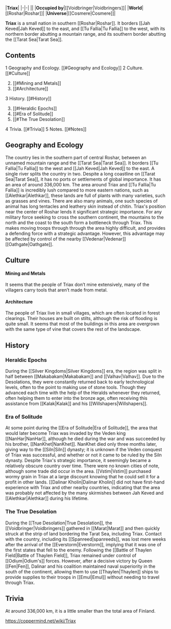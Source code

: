 |**Triax**|
|-|-|
||
|**Occupied by**|[[Voidbringer\|Voidbringers]]|
|**World**|[[Roshar\|Roshar]]|
|**Universe**|[[Cosmere\|Cosmere]]|

**Triax** is a small nation in southern [[Roshar\|Roshar]]. It borders [[Jah Keved\|Jah Keved]] to the east, and [[Tu Fallia\|Tu Fallia]] to the west, with its northern border abutting a mountain range, and its southern border abutting the [[Tarat Sea\|Tarat Sea]].

## Contents

1 Geography and Ecology. [[#Geography and Ecology]] 
2 Culture. [[#Culture]] 

2. [[#Mining and Metals]] 
2. [[#Architecture]] 


3 History. [[#History]] 

3. [[#Heraldic Epochs]] 
3. [[#Era of Solitude]] 
3. [[#The True Desolation]] 


4 Trivia. [[#Trivia]] 
5 Notes. [[#Notes]] 


## Geography and Ecology
The country lies in the southern part of central Roshar, between an unnamed mountain range and the [[Tarat Sea\|Tarat Sea]]. It borders [[Tu Fallia\|Tu Fallia]] to the west and [[Jah Keved\|Jah Keved]] to the east. A single river splits the country in two. Despite a long coastline on [[Tarat Sea\|Tarat Sea]], it has no ports or settlements of global importance. It has an area of around 336,000 km.
The area around Triax and [[Tu Fallia\|Tu Fallia]] is incredibly lush compared to more eastern nations, such as [[Alethkar\|Alethkar]], these lands are full of plants with many varieties, such as grasses and vines. There are also many animals, one such species of animal has long tentacles and leathery skin instead of chitin.
Triax's position near the center of Roshar lends it significant strategic importance. For any military force seeking to cross the southern continent, the mountains to the north and the coast to the south form a bottleneck through Triax. This makes moving troops through through the area highly difficult, and provides a defending force with a strategic advantage. However, this advantage may be affected by control of the nearby [[Vedenar\|Vedenar]] [[Oathgate\|Oathgate]].

## Culture
#### Mining and Metals
It seems that the people of Triax don’t mine extensively, many of the villagers carry tools that aren’t made from metal.

#### Architecture
The people of Triax live in small villages, which are often located in forest clearings. Their houses are built on stilts, although the risk of flooding is quite small. It seems that most of the buildings in this area are overgrown with the same type of vine that covers the rest of the landscape.

## History
### Heraldic Epochs
During the [[Silver Kingdoms\|Silver Kingdoms]] era, the region was split in half between [[Makabakam\|Makabakam]] and [[Valhav\|Valhav]].
Due to the Desolations, they were constantly returned back to early technological levels, often to the point to making use of stone tools. Though they advanced each time with the help of the Heralds whenever they returned, often helping them to enter into the bronze age, often receiving this assistance from [[Kalak\|Kalak]] and his [[Willshapers\|Willshapers]].

### Era of Solitude
At some point during the [[Era of Solitude\|Era of Solitude]], the area that would later become Triax was invaded by the Veden king [[NanHar\|NanHar]], although he died during the war and was succeeded by his brother, [[NanKhet\|NanKhet]]. NanKhet died only three months later, giving way to the [[Siln\|Siln]] dynasty; it is unknown if the Veden conquest of Triax was successful, and whether or not it came to be ruled by the Siln dynasty.
Despite Triax's strategic importance, it seemingly became a relatively obscure country over time. There were no known cities of note, although some trade did occur in the area. [[Vstim\|Vstim]] purchased wormy grain in Triax at a large discount knowing that he could sell it for a profit in other lands. [[Dalinar Kholin\|Dalinar Kholin]] did not have first-hand experience with Triax and other nearby countries, indicating that the area was probably not affected by the many skirmishes between Jah Keved and [[Alethkar\|Alethkar]] during his lifetime.

### The True Desolation
During the [[True Desolation\|True Desolation]], the [[Voidbringer\|Voidbringers]] gathered in [[Marat\|Marat]] and then quickly struck at the strip of land bordering the Tarat Sea, including Triax. Contact with the country, including its [[Spanreed\|spanreeds]], was lost mere weeks after the arrival of the [[Everstorm\|Everstorm]], implying that it was one of the first states that fell to the enemy. Following the [[Battle of Thaylen Field\|Battle of Thaylen Field]], Triax remained under control of [[Odium\|Odium's]] forces. However, after a decisive victory by Queen [[Fen\|Fen]], Dalinar and his coalition maintained naval superiority in the south of the continent, allowing them to use [[Thaylen\|Thaylen]] ships to provide supplies to their troops in [[Emul\|Emul]] without needing to travel through Triax.

## Trivia
At around 336,000 km, it is a little smaller than the total area of Finland. 


https://coppermind.net/wiki/Triax
